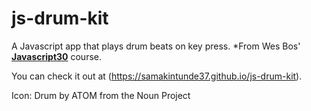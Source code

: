 # js-drum-kit

A Javascript app that plays drum beats on key press.
*From Wes Bos' **[Javascript30](https://javascript30.com)** course.

You can check it out at (https://samakintunde37.github.io/js-drum-kit).

Icon: Drum by ATOM from the Noun Project
